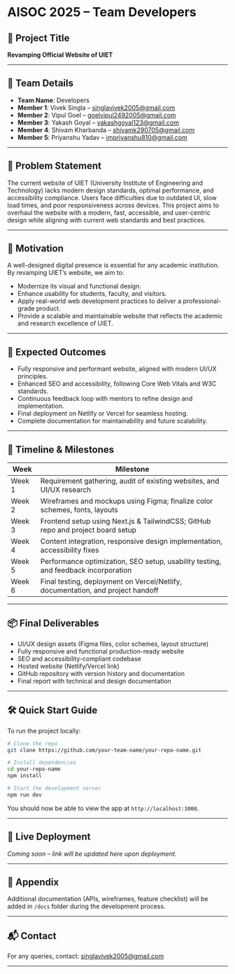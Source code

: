 # AISOC 2025 – Team Developers

## 🧠 Project Title  
**Revamping Official Website of UIET**

---

## 👥 Team Details

- **Team Name**: Developers  
- **Member 1**: Vivek Singla – [singlavivek2005@gmail.com](mailto:singlavivek2005@gmail.com)  
- **Member 2**: Vipul Goel – [goelvipul2492005@gmail.com](mailto:goelvipul2492005@gmail.com)  
- **Member 3**: Yakash Goyal – [yakashgoyal123@gmail.com](mailto:yakashgoyal123@gmail.com)  
- **Member 4**: Shivam Kharbanda – [shivamk290705@gmail.com](mailto:shivamk290705@gmail.com)  
- **Member 5**: Priyanshu Yadav – [impriyanshu810@gmail.com](mailto:impriyanshu810@gmail.com)  

---

## 🧩 Problem Statement

The current website of UIET (University Institute of Engineering and Technology) lacks modern design standards, optimal performance, and accessibility compliance. Users face difficulties due to outdated UI, slow load times, and poor responsiveness across devices. This project aims to overhaul the website with a modern, fast, accessible, and user-centric design while aligning with current web standards and best practices.

---

## 🚀 Motivation

A well-designed digital presence is essential for any academic institution. By revamping UIET’s website, we aim to:
- Modernize its visual and functional design.
- Enhance usability for students, faculty, and visitors.
- Apply real-world web development practices to deliver a professional-grade product.
- Provide a scalable and maintainable website that reflects the academic and research excellence of UIET.

---

## 🎯 Expected Outcomes

- Fully responsive and performant website, aligned with modern UI/UX principles.
- Enhanced SEO and accessibility, following Core Web Vitals and W3C standards.
- Continuous feedback loop with mentors to refine design and implementation.
- Final deployment on Netlify or Vercel for seamless hosting.
- Complete documentation for maintainability and future scalability.

---

## 📅 Timeline & Milestones

| Week | Milestone |
|------|-----------|
| Week 1 | Requirement gathering, audit of existing websites, and UI/UX research |
| Week 2 | Wireframes and mockups using Figma; finalize color schemes, fonts, layouts |
| Week 3 | Frontend setup using Next.js & TailwindCSS; GitHub repo and project board setup |
| Week 4 | Content integration, responsive design implementation, accessibility fixes |
| Week 5 | Performance optimization, SEO setup, usability testing, and feedback incorporation |
| Week 6 | Final testing, deployment on Vercel/Netlify, documentation, and project handoff |

---

## 📦 Final Deliverables

- UI/UX design assets (Figma files, color schemes, layout structure)
- Fully responsive and functional production-ready website
- SEO and accessibility-compliant codebase
- Hosted website (Netlify/Vercel link)
- GitHub repository with version history and documentation
- Final report with technical and design documentation

---

## 🛠️ Quick Start Guide

To run the project locally:

```bash
# Clone the repo
git clone https://github.com/your-team-name/your-repo-name.git

# Install dependencies
cd your-repo-name
npm install

# Start the development server
npm run dev
```

You should now be able to view the app at `http://localhost:3000`.

---

## 🔗 Live Deployment

_Coming soon – link will be updated here upon deployment._

---

## 📎 Appendix

Additional documentation (APIs, wireframes, feature checklist) will be added in `/docs` folder during the development process.

---

## 📬 Contact

For any queries, contact: [singlavivek2005@gmail.com](mailto:singlavivek2005@gmail.com)

---